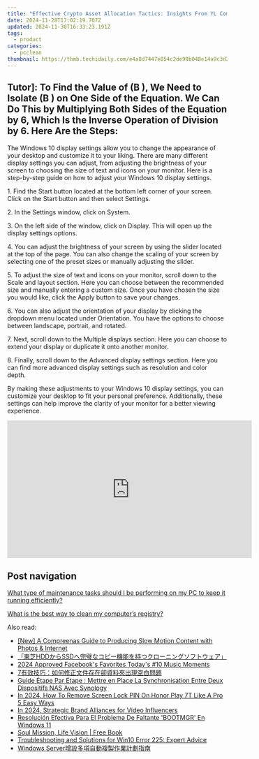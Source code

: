 ```yaml
---
title: "Effective Crypto Asset Allocation Tactics: Insights From YL Computing's Expertise"
date: 2024-11-28T17:02:19.707Z
updated: 2024-11-30T16:33:23.191Z
tags:
  - product
categories:
  - pcclean
thumbnail: https://thmb.techidaily.com/e4a8d7447e854c2de99b048e14a9c3d2b9315b35b4cc07b6ffa3d376da485f27.jpg
---
```


## Tutor]: To Find the Value of \(B \), We Need to Isolate \(B \) on One Side of the Equation. We Can Do This by Multiplying Both Sides of the Equation by 6, Which Is the Inverse Operation of Division by 6. Here Are the Steps:

The Windows 10 display settings allow you to change the appearance of your desktop and customize it to your liking. There are many different display settings you can adjust, from adjusting the brightness of your screen to choosing the size of text and icons on your monitor. Here is a step-by-step guide on how to adjust your Windows 10 display settings. 

1\. Find the Start button located at the bottom left corner of your screen. Click on the Start button and then select Settings.

2\. In the Settings window, click on System.

3\. On the left side of the window, click on Display. This will open up the display settings options. 

4\. You can adjust the brightness of your screen by using the slider located at the top of the page. You can also change the scaling of your screen by selecting one of the preset sizes or manually adjusting the slider.

5\. To adjust the size of text and icons on your monitor, scroll down to the Scale and layout section. Here you can choose between the recommended size and manually entering a custom size. Once you have chosen the size you would like, click the Apply button to save your changes.

6\. You can also adjust the orientation of your display by clicking the dropdown menu located under Orientation. You have the options to choose between landscape, portrait, and rotated.

7\. Next, scroll down to the Multiple displays section. Here you can choose to extend your display or duplicate it onto another monitor.

8\. Finally, scroll down to the Advanced display settings section. Here you can find more advanced display settings such as resolution and color depth. 

By making these adjustments to your Windows 10 display settings, you can customize your desktop to fit your personal preference. Additionally, these settings can help improve the clarity of your monitor for a better viewing experience.

<!-- affiliate ads begin -->
<iframe width="560" height="315" src="https://www.youtube.com/embed/nmj7aVvEeAs?si=OcR7USXKGyLcn09q" title="YouTube video player" frameborder="0" allow="accelerometer; autoplay; clipboard-write; encrypted-media; gyroscope; picture-in-picture; web-share" referrerpolicy="strict-origin-when-cross-origin" allowfullscreen></iframe>
<!-- affiliate ads end -->

## Post navigation

[What type of maintenance tasks should I be performing on my PC to keep it running efficiently?](https://tools.techidaily.com/pcclean/products/)

[What is the best way to clean my computer’s registry?](https://tools.techidaily.com/pcclean/products/)

<ins class="adsbygoogle"
     style="display:block"
     data-ad-format="autorelaxed"
     data-ad-client="ca-pub-7571918770474297"
     data-ad-slot="1223367746"></ins>

<ins class="adsbygoogle"
     style="display:block"
     data-ad-client="ca-pub-7571918770474297"
     data-ad-slot="8358498916"
     data-ad-format="auto"
     data-full-width-responsive="true"></ins>

<span class="atpl-alsoreadstyle">Also read:</span>
<div><ul>
<li><a href="https://vp-tips.techidaily.com/new-a-compreenas-guide-to-producing-slow-motion-content-with-photos-and-internet/"><u>[New] A Compreenas Guide to Producing Slow Motion Content with Photos & Internet</u></a></li>
<li><a href="https://win-exclusive.techidaily.com/1728471395610-hddssd/"><u>「東芝HDDからSSDへ完璧なコピー機能を持つクローニングソフトウェア」</u></a></li>
<li><a href="https://facebook-video-content.techidaily.com/2024-approved-facebooks-favorites-todays-10-music-moments/"><u>2024 Approved Facebook's Favorites Today's #10 Music Moments</u></a></li>
<li><a href="https://win-exclusive.techidaily.com/1728499988145-7/"><u>7有效技巧：如何修正文件存在卻資料夾出現空白問題</u></a></li>
<li><a href="https://discover-docs.techidaily.com/guide-etape-par-etape-mettre-en-place-la-synchronisation-entre-deux-dispositifs-nas-avec-synology/"><u>Guide Étape Par Étape : Mettre en Place La Synchronisation Entre Deux Dispositifs NAS Avec Synology</u></a></li>
<li><a href="https://unlock-android.techidaily.com/in-2024-how-to-remove-screen-lock-pin-on-honor-play-7t-like-a-pro-5-easy-ways-by-drfone-android/"><u>In 2024, How To Remove Screen Lock PIN On Honor Play 7T Like A Pro 5 Easy Ways</u></a></li>
<li><a href="https://fox-glue.techidaily.com/in-2024-strategic-brand-alliances-for-video-influencers/"><u>In 2024, Strategic Brand Alliances for Video Influencers</u></a></li>
<li><a href="https://win-exclusive.techidaily.com/resolucion-efectiva-para-el-problema-de-faltante-bootmgr-en-windows-11/"><u>Resolución Efectiva Para El Problema De Faltante 'BOOTMGR' En Windows 11</u></a></li>
<li><a href="https://novels-ebooks.techidaily.com/1126058-9781609251970-soul-mission-life-vision/"><u>Soul Mission, Life Vision | Free Book</u></a></li>
<li><a href="https://win-exclusive.techidaily.com/troubleshooting-and-solutions-for-win10-error-225-expert-advice/"><u>Troubleshooting and Solutions for Win10 Error 225: Expert Advice</u></a></li>
<li><a href="https://win-exclusive.techidaily.com/1728490230342-windows-server/"><u>Windows Server增設多項自動複製作業計劃指南</u></a></li>
</ul></div>

